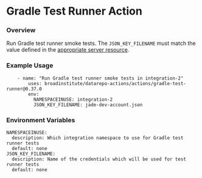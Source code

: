 # Gradle Test Runner Action

### Overview

Run Gradle test runner smoke tests. The `JSON_KEY_FILENAME` must match the value
defined in the [appropriate server resource](https://github.com/DataBiosphere/jade-data-repo/tree/develop/datarepo-clienttests/src/main/resources/servers). 

### Example Usage

```
    - name: "Run Gradle test runner smoke tests in integration-2"
        uses: broadinstitute/datarepo-actions/actions/gradle-test-runner@0.37.0
        env:
          NAMESPACEINUSE: integration-2
          JSON_KEY_FILENAME: jade-dev-account.json
```

### Environment Variables

```
NAMESPACEINUSE:
  description: Which integration namespace to use for Gradle test runner tests
  default: none
JSON_KEY_FILENAME:
  description: Name of the credentials which will be used for test runner tests
  default: none
```
